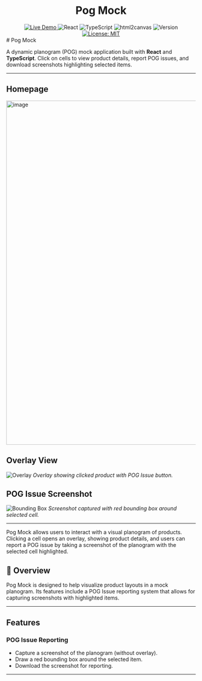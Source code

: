 <div align="center">
    <h1>Pog Mock</h1>
    <a href="#">
        <img alt="Live Demo" src="https://img.shields.io/badge/demo-online-green.svg">
    </a>
    <img alt="React" src="https://img.shields.io/badge/React-18-blue?style=flat&logo=react&logoColor=white">
    <img alt="TypeScript" src="https://img.shields.io/badge/TypeScript-007ACC?style=flat&logo=typescript&logoColor=white">
    <img alt="html2canvas" src="https://img.shields.io/badge/html2canvas-FF6A00?style=flat&logo=html5&logoColor=white">
    <img alt="Version" src="https://img.shields.io/badge/version-1.0.0-blue.svg">
    <a href="https://opensource.org/licenses/MIT">
        <img alt="License: MIT" src="https://img.shields.io/badge/License-MIT-yellow.svg">
    </a>
</div>
# Pog Mock

A dynamic planogram (POG) mock application built with **React** and **TypeScript**. Click on cells to view product details, report POG issues, and download screenshots highlighting selected items.  

---

## Homepage
<img width="1916" height="912" alt="image" src="https://github.com/user-attachments/assets/e42702fa-b344-47c2-b51e-17f2cf356ec7" />

## Overlay View
![Overlay](./assets/overlay.png)
*Overlay showing clicked product with POG Issue button.*

## POG Issue Screenshot
![Bounding Box](./assets/bounding-box.png)
*Screenshot captured with red bounding box around selected cell.*

---

Pog Mock allows users to interact with a visual planogram of products. Clicking a cell opens an overlay, showing product details, and users can report a POG issue by taking a screenshot of the planogram with the selected cell highlighted.

## 🌟 Overview

Pog Mock is designed to help visualize product layouts in a mock planogram. Its features include a POG Issue reporting system that allows for capturing screenshots with highlighted items.  

---

## Features
### POG Issue Reporting
- Capture a screenshot of the planogram (without overlay).
- Draw a red bounding box around the selected item.
- Download the screenshot for reporting.


---
